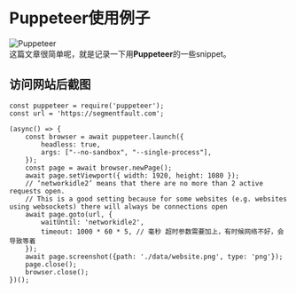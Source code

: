 # Puppeteer使用例子

![Puppeteer](https://s3.ax1x.com/2021/03/05/6eGwVJ.png)  
这篇文章很简单呢，就是记录一下用**Puppeteer**的一些snippet。

<!-- more -->


## 访问网站后截图
```CSharp
const puppeteer = require('puppeteer');
const url = 'https://segmentfault.com';

(async() => {
    const browser = await puppeteer.launch({
        headless: true,
        args: ["--no-sandbox", "--single-process"],
    });
    const page = await browser.newPage();
    await page.setViewport({ width: 1920, height: 1080 });
    // ‘networkidle2’ means that there are no more than 2 active requests open. 
    // This is a good setting because for some websites (e.g. websites using websockets) there will always be connections open
    await page.goto(url, {
        waitUntil: 'networkidle2',
        timeout: 1000 * 60 * 5, // 毫秒 超时参数需要加上，有时候网络不好，会导致等着
    });
    await page.screenshot({path: './data/website.png', type: 'png'});
    page.close();
    browser.close();
})();
```
